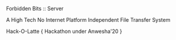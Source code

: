 Forbidden Bits :: Server

A High Tech No Internet Platform Independent File Transfer System

Hack-O-Latte { Hackathon under Anwesha'20 }
